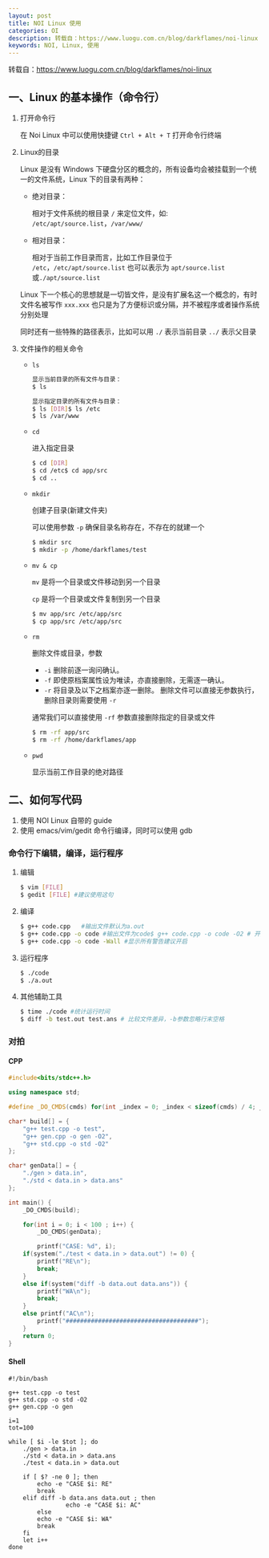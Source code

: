 ```yaml
---
layout: post
title: NOI Linux 使用
categories: OI
description: 转载自：https://www.luogu.com.cn/blog/darkflames/noi-linux
keywords: NOI, Linux, 使用
---
```



转载自：<https://www.luogu.com.cn/blog/darkflames/noi-linux>

## 一、Linux 的基本操作（命令行）

1. 打开命令行

   在 Noi Linux 中可以使用快捷键 `Ctrl + Alt + T` 打开命令行终端

2. Linux的目录

   Linux 是没有 Windows 下硬盘分区的概念的，所有设备均会被挂载到一个统一的文件系统，Linux 下的目录有两种：

   - 绝对目录：
   
     相对于文件系统的根目录 `/` 来定位文件，如: `/etc/apt/source.list`，`/var/www/`

   - 相对目录：

     相对于当前工作目录而言，比如工作目录位于 `/etc`，`/etc/apt/source.list` 也可以表示为 `apt/source.list` 或`./apt/source.list`

   Linux 下一个核心的思想就是一切皆文件，是没有扩展名这一个概念的，有时文件名被写作 `xxx.xxx` 也只是为了方便标识或分隔，并不被程序或者操作系统分别处理

   同时还有一些特殊的路径表示，比如可以用 `./` 表示当前目录 `../` 表示父目录
   
3. 文件操作的相关命令

   - `ls`

      ```bash
      显示当前目录的所有文件与目录：
      $ ls
      ```

      ```bash
	  显示指定目录的所有文件与目录：
	  $ ls [DIR]$ ls /etc
	  $ ls /var/www
      ```
     
   - `cd`

     进入指定目录
     
     ```bash
     $ cd [DIR]
     $ cd /etc$ cd app/src
     $ cd ..
     ```
     
   - `mkdir`

     创建子目录(新建文件夹)

     可以使用参数 `-p` 确保目录名称存在，不存在的就建一个

     ```bash
     $ mkdir src
     $ mkdir -p /home/darkflames/test
     ```
     
   - `mv & cp`

     `mv` 是将一个目录或文件移动到另一个目录

     `cp` 是将一个目录或文件复制到另一个目录

     ```bash
     $ mv app/src /etc/app/src
     $ cp app/src /etc/app/src
     ```
     
   - `rm`

     删除文件或目录，参数

     - `-i` 删除前逐一询问确认。
     - `-f` 即使原档案属性设为唯读，亦直接删除，无需逐一确认。
     - `-r` 将目录及以下之档案亦逐一删除。
     删除文件可以直接无参数执行，删除目录则需要使用 `-r`

     通常我们可以直接使用 `-rf` 参数直接删除指定的目录或文件

     ```bash
     $ rm -rf app/src
     $ rm -rf /home/darkflames/app
     ```
     
   - `pwd`

     显示当前工作目录的绝对路径

## 二、如何写代码

1. 使用 NOI Linux 自带的 guide
2. 使用 emacs/vim/gedit 命令行编译，同时可以使用 gdb

### 命令行下编辑，编译，运行程序

1. 编辑

   ```bash
   $ vim [FILE]
   $ gedit [FILE] #建议使用这句
   ```
   
2. 编译

   ```bash
   $ g++ code.cpp   #输出文件默认为a.out
   $ g++ code.cpp -o code #输出文件为code$ g++ code.cpp -o code -O2 # 开启O2优化
   $ g++ code.cpp -o code -Wall #显示所有警告建议开启
   ```
   
3. 运行程序

   ```bash
   $ ./code
   $ ./a.out
   ```
   
4. 其他辅助工具

   ```bash
   $ time ./code #统计运行时间
   $ diff -b test.out test.ans # 比较文件差异，-b参数忽略行末空格
   ```
   
### 对拍

#### CPP

```cpp
#include<bits/stdc++.h>

using namespace std;

#define _DO_CMDS(cmds) for(int _index = 0; _index < sizeof(cmds) / 4; _index++){ system((cmds[_index])); }

char* build[] = {
    "g++ test.cpp -o test",
    "g++ gen.cpp -o gen -O2",
    "g++ std.cpp -o std -O2"
};

char* genData[] = {
    "./gen > data.in",
    "./std < data.in > data.ans"
};

int main() {
    _DO_CMDS(build);

    for(int i = 0; i < 100 ; i++) {
        _DO_CMDS(genData);

        printf("CASE: %d", i);
    if(system("./test < data.in > data.out") != 0) {
        printf("RE\n");
        break;
    }
    else if(system("diff -b data.out data.ans")) {
        printf("WA\n");
        break;
    }
    else printf("AC\n");
        printf("#####################################");
    }
    return 0;
}
```

#### Shell

```shell
#!/bin/bash

g++ test.cpp -o test
g++ std.cpp -o std -O2
g++ gen.cpp -o gen

i=1
tot=100

while [ $i -le $tot ]; do
    ./gen > data.in
    ./std < data.in > data.ans
    ./test < data.in > data.out

    if [ $? -ne 0 ]; then
		echo -e "CASE $i: RE"
        break
    elif diff -b data.ans data.out ; then
                echo -e "CASE $i: AC"
        else
		echo -e "CASE $i: WA"
        break
    fi
    let i++
done
```